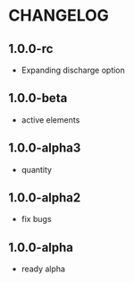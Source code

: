 CHANGELOG
==============

1.0.0-rc
-----------------
 * Expanding discharge option

1.0.0-beta
-----------------
 * active elements

1.0.0-alpha3
-----------------
 * quantity

1.0.0-alpha2
-----------------
 * fix bugs

1.0.0-alpha
-----------------
 * ready alpha
